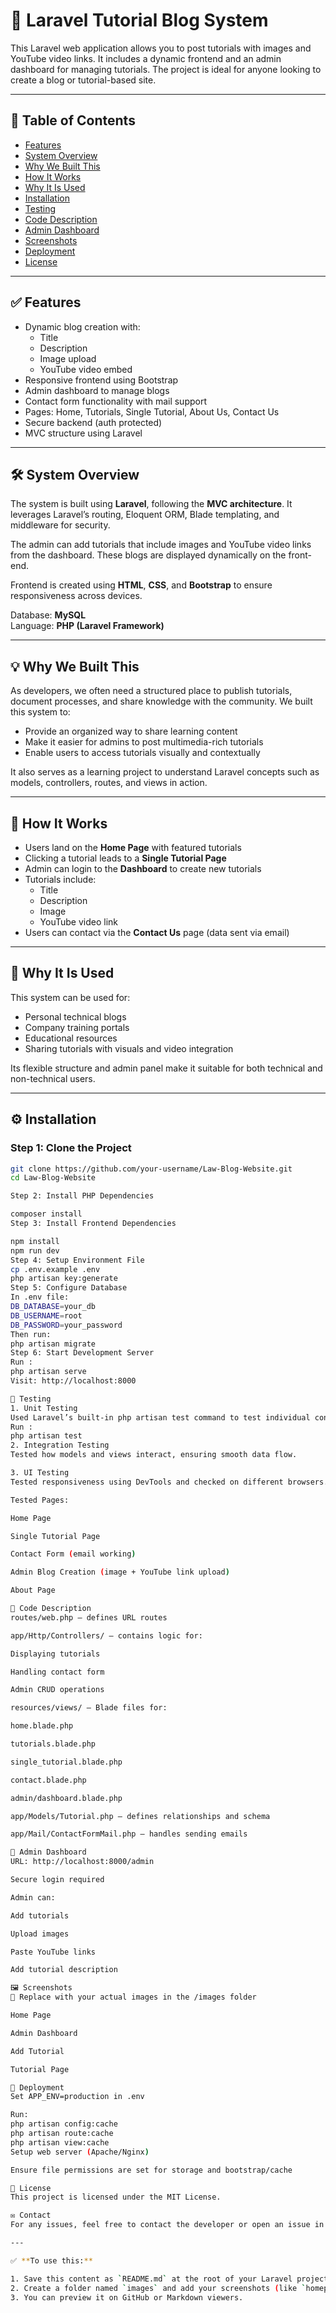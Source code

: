 # 📘 Laravel Tutorial Blog System

This Laravel web application allows you to post tutorials with images and YouTube video links. It includes a dynamic frontend and an admin dashboard for managing tutorials. The project is ideal for anyone looking to create a blog or tutorial-based site.

---

## 📌 Table of Contents

- [Features](#features)
- [System Overview](#system-overview)
- [Why We Built This](#why-we-built-this)
- [How It Works](#how-it-works)
- [Why It Is Used](#why-it-is-used)
- [Installation](#installation)
- [Testing](#testing)
- [Code Description](#code-description)
- [Admin Dashboard](#admin-dashboard)
- [Screenshots](#screenshots)
- [Deployment](#deployment)
- [License](#license)

---

## ✅ Features

- Dynamic blog creation with:
  - Title
  - Description
  - Image upload
  - YouTube video embed
- Responsive frontend using Bootstrap
- Admin dashboard to manage blogs
- Contact form functionality with mail support
- Pages: Home, Tutorials, Single Tutorial, About Us, Contact Us
- Secure backend (auth protected)
- MVC structure using Laravel

---

## 🛠️ System Overview

The system is built using **Laravel**, following the **MVC architecture**. It leverages Laravel’s routing, Eloquent ORM, Blade templating, and middleware for security.

The admin can add tutorials that include images and YouTube video links from the dashboard. These blogs are displayed dynamically on the front-end.

Frontend is created using **HTML**, **CSS**, and **Bootstrap** to ensure responsiveness across devices.

Database: **MySQL**  
Language: **PHP (Laravel Framework)**

---

## 💡 Why We Built This

As developers, we often need a structured place to publish tutorials, document processes, and share knowledge with the community. We built this system to:

- Provide an organized way to share learning content
- Make it easier for admins to post multimedia-rich tutorials
- Enable users to access tutorials visually and contextually

It also serves as a learning project to understand Laravel concepts such as models, controllers, routes, and views in action.

---

## 🧩 How It Works

- Users land on the **Home Page** with featured tutorials
- Clicking a tutorial leads to a **Single Tutorial Page**
- Admin can login to the **Dashboard** to create new tutorials
- Tutorials include:
  - Title
  - Description
  - Image
  - YouTube video link
- Users can contact via the **Contact Us** page (data sent via email)

---

## 🤔 Why It Is Used

This system can be used for:

- Personal technical blogs
- Company training portals
- Educational resources
- Sharing tutorials with visuals and video integration

Its flexible structure and admin panel make it suitable for both technical and non-technical users.

---

## ⚙️ Installation

### Step 1: Clone the Project

```bash
git clone https://github.com/your-username/Law-Blog-Website.git
cd Law-Blog-Website

Step 2: Install PHP Dependencies

composer install
Step 3: Install Frontend Dependencies

npm install
npm run dev
Step 4: Setup Environment File
cp .env.example .env
php artisan key:generate
Step 5: Configure Database
In .env file:
DB_DATABASE=your_db
DB_USERNAME=root
DB_PASSWORD=your_password
Then run:
php artisan migrate
Step 6: Start Development Server
Run : 
php artisan serve
Visit: http://localhost:8000

🧪 Testing
1. Unit Testing
Used Laravel’s built-in php artisan test command to test individual controllers and models.
Run : 
php artisan test
2. Integration Testing
Tested how models and views interact, ensuring smooth data flow.

3. UI Testing
Tested responsiveness using DevTools and checked on different browsers.

Tested Pages:

Home Page

Single Tutorial Page

Contact Form (email working)

Admin Blog Creation (image + YouTube link upload)

About Page

🧾 Code Description
routes/web.php — defines URL routes

app/Http/Controllers/ — contains logic for:

Displaying tutorials

Handling contact form

Admin CRUD operations

resources/views/ — Blade files for:

home.blade.php

tutorials.blade.php

single_tutorial.blade.php

contact.blade.php

admin/dashboard.blade.php

app/Models/Tutorial.php — defines relationships and schema

app/Mail/ContactFormMail.php — handles sending emails

🔐 Admin Dashboard
URL: http://localhost:8000/admin

Secure login required

Admin can:

Add tutorials

Upload images

Paste YouTube links

Add tutorial description

🖼️ Screenshots
📸 Replace with your actual images in the /images folder

Home Page

Admin Dashboard

Add Tutorial

Tutorial Page

🚀 Deployment
Set APP_ENV=production in .env

Run:
php artisan config:cache
php artisan route:cache
php artisan view:cache
Setup web server (Apache/Nginx)

Ensure file permissions are set for storage and bootstrap/cache

🧠 License
This project is licensed under the MIT License.

✉️ Contact
For any issues, feel free to contact the developer or open an issue in the GitHub repository.

---

✅ **To use this:**

1. Save this content as `README.md` at the root of your Laravel project.
2. Create a folder named `images` and add your screenshots (like `homepage.png`, `admin-dashboard.png`, etc.).
3. You can preview it on GitHub or Markdown viewers.
